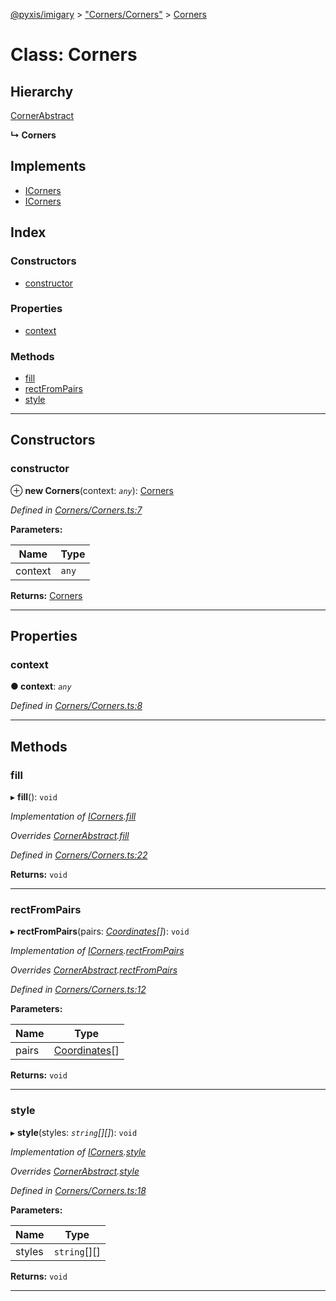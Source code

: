 [@pyxis/imigary](../README.md) > ["Corners/Corners"](../modules/_corners_corners_.md) > [Corners](../classes/_corners_corners_.corners.md)

# Class: Corners

## Hierarchy

 [CornerAbstract](_corners_cornersabstract_.cornerabstract.md)

**↳ Corners**

## Implements

* [ICorners](../interfaces/_corners_types_.icorners.md)
* [ICorners](../interfaces/_corners_types_.icorners.md)

## Index

### Constructors

* [constructor](_corners_corners_.corners.md#constructor)

### Properties

* [context](_corners_corners_.corners.md#context)

### Methods

* [fill](_corners_corners_.corners.md#fill)
* [rectFromPairs](_corners_corners_.corners.md#rectfrompairs)
* [style](_corners_corners_.corners.md#style)

---

## Constructors

<a id="constructor"></a>

###  constructor

⊕ **new Corners**(context: *`any`*): [Corners](_corners_corners_.corners.md)

*Defined in [Corners/Corners.ts:7](https://github.com/creaux/pyxis/blob/1000889/packages/imigary/src/Corners/Corners.ts#L7)*

**Parameters:**

| Name | Type |
| ------ | ------ |
| context | `any` |

**Returns:** [Corners](_corners_corners_.corners.md)

___

## Properties

<a id="context"></a>

###  context

**● context**: *`any`*

*Defined in [Corners/Corners.ts:8](https://github.com/creaux/pyxis/blob/1000889/packages/imigary/src/Corners/Corners.ts#L8)*

___

## Methods

<a id="fill"></a>

###  fill

▸ **fill**(): `void`

*Implementation of [ICorners](../interfaces/_corners_types_.icorners.md).[fill](../interfaces/_corners_types_.icorners.md#fill)*

*Overrides [CornerAbstract](_corners_cornersabstract_.cornerabstract.md).[fill](_corners_cornersabstract_.cornerabstract.md#fill)*

*Defined in [Corners/Corners.ts:22](https://github.com/creaux/pyxis/blob/1000889/packages/imigary/src/Corners/Corners.ts#L22)*

**Returns:** `void`

___
<a id="rectfrompairs"></a>

###  rectFromPairs

▸ **rectFromPairs**(pairs: *[Coordinates](../modules/_squares_types_.md#coordinates)[]*): `void`

*Implementation of [ICorners](../interfaces/_corners_types_.icorners.md).[rectFromPairs](../interfaces/_corners_types_.icorners.md#rectfrompairs)*

*Overrides [CornerAbstract](_corners_cornersabstract_.cornerabstract.md).[rectFromPairs](_corners_cornersabstract_.cornerabstract.md#rectfrompairs)*

*Defined in [Corners/Corners.ts:12](https://github.com/creaux/pyxis/blob/1000889/packages/imigary/src/Corners/Corners.ts#L12)*

**Parameters:**

| Name | Type |
| ------ | ------ |
| pairs | [Coordinates](../modules/_squares_types_.md#coordinates)[] |

**Returns:** `void`

___
<a id="style"></a>

###  style

▸ **style**(styles: *`string`[][]*): `void`

*Implementation of [ICorners](../interfaces/_corners_types_.icorners.md).[style](../interfaces/_corners_types_.icorners.md#style)*

*Overrides [CornerAbstract](_corners_cornersabstract_.cornerabstract.md).[style](_corners_cornersabstract_.cornerabstract.md#style)*

*Defined in [Corners/Corners.ts:18](https://github.com/creaux/pyxis/blob/1000889/packages/imigary/src/Corners/Corners.ts#L18)*

**Parameters:**

| Name | Type |
| ------ | ------ |
| styles | `string`[][] |

**Returns:** `void`

___

